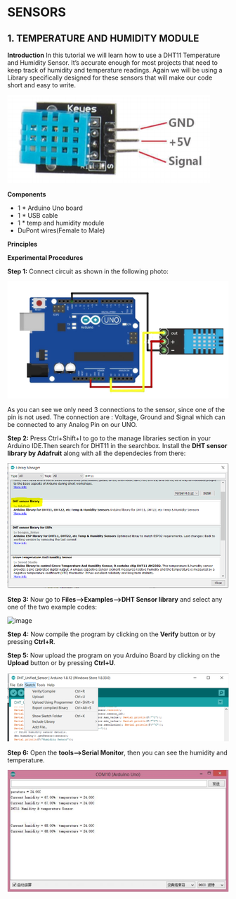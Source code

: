 # SENSORS
## 1. TEMPERATURE AND HUMIDITY MODULE
**Introduction**
In this tutorial we will learn how to use a DHT11 Temperature and Humidity Sensor.
It’s accurate enough for most projects that need to keep track of humidity and
temperature readings.
Again we will be using a Library specifically designed for these sensors that will make our
code short and easy to write.

![image](/tandh.jpg)

**Components**
- 1 * Arduino Uno board
- 1 * USB cable
- 1 * temp and humidity module
- DuPont wires(Female to Male)

**Principles**

**Experimental Procedures**

**Step 1:**  Connect circuit as shown in the following photo:

![image](/tandh2.jpg)

As you can see we only need 3 connections to the sensor, since one of the pin is not used.
The connection are : Voltage, Ground and Signal which can be connected to any Analog
Pin on our UNO.

**Step 2:**  Press Ctrl+Shift+I to go to the manage libraries section in your Arduino IDE.Then search for DHT11 in the searchbox.
Install the **DHT sensor library by Adafruit** along with all the dependecies from there:

![image](/dhtlib.jpg)

**Step 3:**   Now go to **Files-->Examples-->DHT Sensor library** and select any one of the two example codes:

![image](/dhtex.jpg)

**Step 4:**  Now compile the program by clicking on the **Verify** button or by pressing **Ctrl+R**.

**Step 5:**  Now upload the program on you Arduino Board by clicking on the **Upload** button or by pressing **Ctrl+U**.

![image](/dhtsave.jpg)

**Step 6:**  Open the **tools-->Serial Monitor**, then you can see the humidity and temperature.

![image](/dhtser.jpg)





